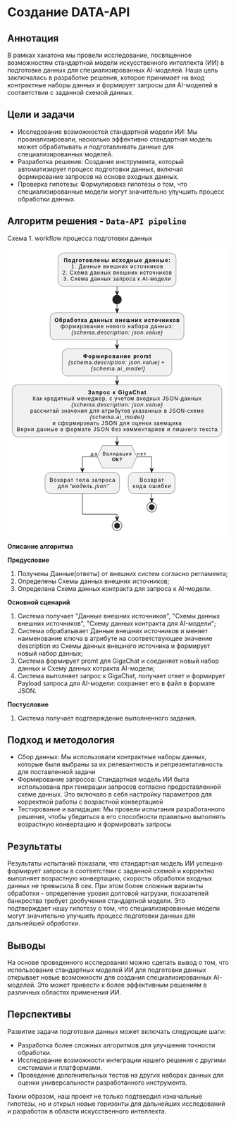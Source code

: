 # Создание DATA-API
## Аннотация

В рамках хакатона мы провели исследование, посвященное возможностям стандартной модели искусственного интеллекта (ИИ) в подготовке данных для специализированных AI-моделей. Наша цель заключалась в разработке решения, которое принимает на вход контрактные наборы данных и формирует запросы для AI-моделей в соответствии с заданной схемой данных.

## Цели и задачи

- Исследование возможностей стандартной модели ИИ: Мы проанализировали, насколько эффективно стандартная модель может обрабатывать и подготавливать данные для специализированных моделей.
- Разработка решения: Создание инструмента, который автоматизирует процесс подготовки данных, включая формирование запросов на основе входных данных.
- Проверка гипотезы: Формулировка гипотезы о том, что специализированные модели могут значительно улучшить процесс обработки данных.

## Алгоритм решения - `Data-API pipeline`

Схема 1. workflow процесса подготовки данных

![1733767027671](./assets/img/data-api-fabrica-v2.png)

**Описание алгоритма**

**Предусловие**
1. Получены Данные(ответы) от внешних систем согласно регламента;
2. Определены Схемы данных внешних источников;
3. Определана Схема данных контракта для запроса к AI-модели.

**Основной сценарий**
1. Система получает "Данные внешних источников", "Схемы данных внешних источников", "Схему данных контракта для AI-модели";
2. Система обрабатывает Данные внешних источников и меняет наименование ключа в атрибуте на соответствующее значение description из Схемы данных внешнего источника и формирует новый набор данных;
3. Система формирует promt для GigaChat и соединяет новый набор данных и Схему данных котракта AI-модели;
4. Система выполняет запрос к GigaChat, получает ответ и формирует Payload запроса для AI-модели: сохраняет его в файл в формате JSON.

**Постусловие**
1. Система получает подтверждение выполненного задания.

## Подход и методология

- Сбор данных: Мы использовали контрактные наборы данных, которые были выбраны за их релевантность и репрезентативность для поставленной задачи
- Формирование запросов: Стандартная модель ИИ была использована при генерации запросов согласно предоставленной схеме данных. Это включало в себя настройку параметров для корректной работы с возрастной конвертацией
- Тестирование и валидация: Мы провели испытания разработанного решения, чтобы убедиться в его способности правильно выполнять возрастную конвертацию и формировать запросы

## Результаты
Результаты испытаний показали, что стандартная модель ИИ успешно формирует запросы в соответствии с 
заданной схемой и корректно выполняет возрастную конвертацию, скорость обработки входных данных не превысила 8 сек. При этом более сложные варианты обработки - определение уровня долговой нагрузки, показателей банкроства требует дообучения стандартной модели. 
Это подтверждает нашу гипотезу о том, что специализированные модели могут значительно улучшить процесс 
подготовки данных для дальнейшей обработки.

## Выводы
На основе проведенного исследования можно сделать вывод о том, что использование стандартных моделей ИИ для подготовки данных открывает новые возможности для создания специализированных AI-моделей. Это может привести к более эффективным решениям в различных областях применения ИИ.

## Перспективы
Развитие задачи подготовки данных может включать следующие шаги:

- Разработка более сложных алгоритмов для улучшения точности обработки.
- Исследование возможности интеграции нашего решения с другими системами и платформами.
- Проведение дополнительных тестов на других наборах данных для оценки универсальности разработанного инструмента.

Таким образом, наш проект не только подтвердил изначальные гипотезы, но и открыл новые горизонты для дальнейших исследований и разработок в области искусственного интеллекта.